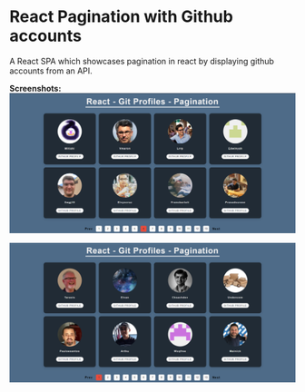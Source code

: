 # React Pagination with Github accounts

A React SPA which showcases pagination in react by displaying github accounts from an API.

**Screenshots:**
![App Screenshot](https://raw.githubusercontent.com/ivaaak/React-Pagination-Github/main/screens/screen.png)

![App Screenshot](https://raw.githubusercontent.com/ivaaak/React-Pagination-Github/main/screens/screen2.png)
